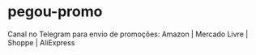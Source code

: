 # pegou-promo
Canal no Telegram para envio de promoções: Amazon | Mercado Livre | Shoppe | AliExpress
